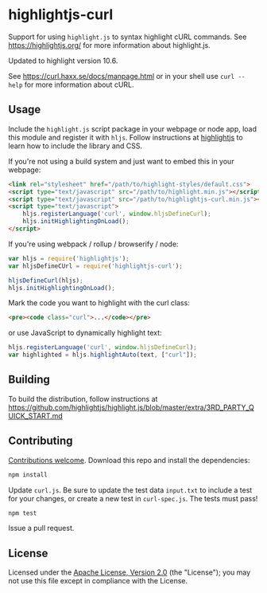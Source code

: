 # highlightjs-curl

Support for using `highlight.js` to syntax highlight cURL commands. See https://highlightjs.org/ for more information about highlight.js.

Updated to highlight version 10.6.

See https://curl.haxx.se/docs/manpage.html or in your shell use `curl --help` for more information about cURL.

## Usage

Include the `highlight.js` script package in your webpage or node app, load this module and register it with `hljs`. Follow instructions at [highlightjs](https://highlightjs.org/) to learn how to include the library and CSS.

If you're not using a build system and just want to embed this in your webpage:

```html
<link rel="stylesheet" href="/path/to/highlight-styles/default.css">
<script type="text/javascript" src="/path/to/highlight.min.js"></script>
<script type="text/javascript" src="/path/to/highlightjs-curl.min.js"></script>
<script type="text/javascript">
    hljs.registerLanguage('curl', window.hljsDefineCurl);
    hljs.initHighlightingOnLoad();
</script>
```

If you're using webpack / rollup / browserify / node:

```javascript
var hljs = require('highlightjs');
var hljsDefineCUrl = require('highlightjs-curl');

hljsDefineCurl(hljs);
hljs.initHighlightingOnLoad();
```

Mark the code you want to highlight with the curl class:

```html
<pre><code class="curl">...</code></pre>
```

or use JavaScript to dynamically highlight text:

```javascript
hljs.registerLanguage('curl', window.hljsDefineCurl);
var highlighted = hljs.highlightAuto(text, ["curl"]);
```

## Building

To build the distribution, follow instructions at https://github.com/highlightjs/highlight.js/blob/master/extra/3RD_PARTY_QUICK_START.md

## Contributing

[Contributions welcome](https://github.com/esri/contributing). Download this repo and install the dependencies:

```bash
npm install
```

Update `curl.js`. Be sure to update the test data `input.txt` to include a test for your changes, or create a new test in `curl-spec.js`. The tests must pass!

```bash
npm test
```

Issue a pull request.

## License

Licensed under the [Apache License, Version 2.0](http://www.apache.org/licenses/LICENSE-2.0) (the "License"); you may not use this file except in compliance with the License.
